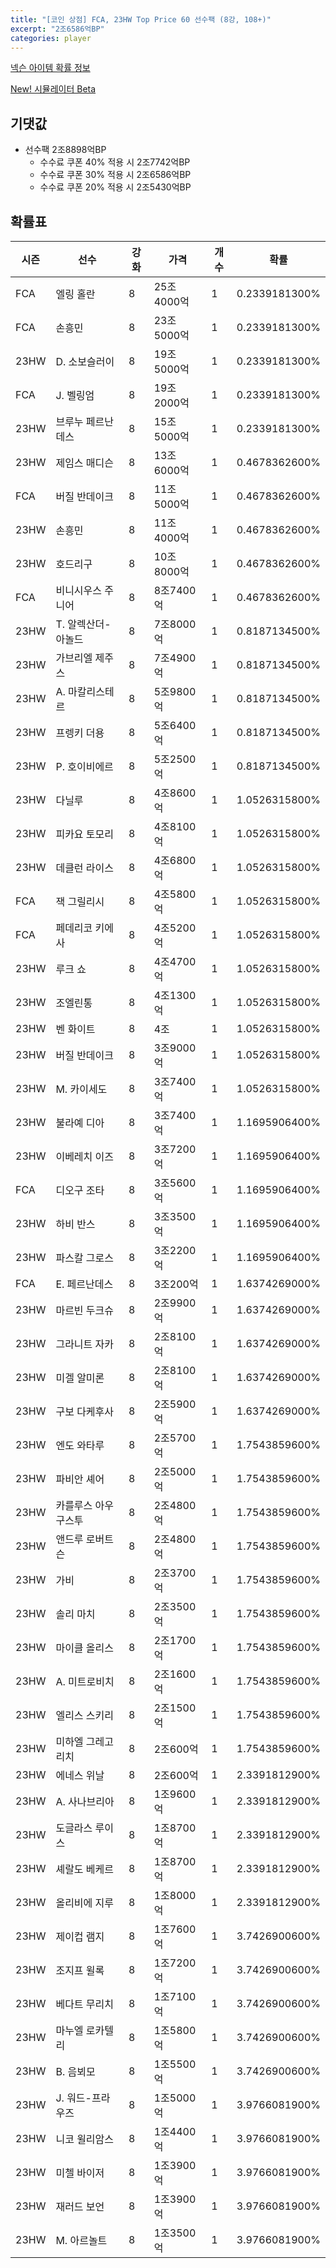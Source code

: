 ```yaml
---
title: "[코인 상점] FCA, 23HW Top Price 60 선수팩 (8강, 108+)"
excerpt: "2조6586억BP"
categories: player
---
```

[넥슨 아이템 확률 정보](http://iteminfo.nexon.com/probability/fco?sn=7611)

[New! 시뮬레이터 Beta](/simulator/7611)
## 기댓값
- 선수팩 2조8898억BP
  - 수수료 쿠폰 40% 적용 시 2조7742억BP
  - 수수료 쿠폰 30% 적용 시 2조6586억BP
  - 수수료 쿠폰 20% 적용 시 2조5430억BP


## 확률표

|시즌|선수|강화|가격|개수|확률|
|---|---|---|---|---|---|
|FCA|엘링 홀란|8|25조4000억|1|0.2339181300%|
|FCA|손흥민|8|23조5000억|1|0.2339181300%|
|23HW|D. 소보슬러이|8|19조5000억|1|0.2339181300%|
|FCA|J. 벨링엄|8|19조2000억|1|0.2339181300%|
|23HW|브루누 페르난데스|8|15조5000억|1|0.2339181300%|
|23HW|제임스 매디슨|8|13조6000억|1|0.4678362600%|
|FCA|버질 반데이크|8|11조5000억|1|0.4678362600%|
|23HW|손흥민|8|11조4000억|1|0.4678362600%|
|23HW|호드리구|8|10조8000억|1|0.4678362600%|
|FCA|비니시우스 주니어|8|8조7400억|1|0.4678362600%|
|23HW|T. 알렉산더-아놀드|8|7조8000억|1|0.8187134500%|
|23HW|가브리엘 제주스|8|7조4900억|1|0.8187134500%|
|23HW|A. 마칼리스테르|8|5조9800억|1|0.8187134500%|
|23HW|프렝키 더용|8|5조6400억|1|0.8187134500%|
|23HW|P. 호이비에르|8|5조2500억|1|0.8187134500%|
|23HW|다닐루|8|4조8600억|1|1.0526315800%|
|23HW|피카요 토모리|8|4조8100억|1|1.0526315800%|
|23HW|데클런 라이스|8|4조6800억|1|1.0526315800%|
|FCA|잭 그릴리시|8|4조5800억|1|1.0526315800%|
|FCA|페데리코 키에사|8|4조5200억|1|1.0526315800%|
|23HW|루크 쇼|8|4조4700억|1|1.0526315800%|
|23HW|조엘린통|8|4조1300억|1|1.0526315800%|
|23HW|벤 화이트|8|4조|1|1.0526315800%|
|23HW|버질 반데이크|8|3조9000억|1|1.0526315800%|
|23HW|M. 카이세도|8|3조7400억|1|1.0526315800%|
|23HW|불라예 디아|8|3조7400억|1|1.1695906400%|
|23HW|이베레치 이즈|8|3조7200억|1|1.1695906400%|
|FCA|디오구 조타|8|3조5600억|1|1.1695906400%|
|23HW|하비 반스|8|3조3500억|1|1.1695906400%|
|23HW|파스칼 그로스|8|3조2200억|1|1.1695906400%|
|FCA|E. 페르난데스|8|3조200억|1|1.6374269000%|
|23HW|마르빈 두크슈|8|2조9900억|1|1.6374269000%|
|23HW|그라니트 자카|8|2조8100억|1|1.6374269000%|
|23HW|미겔 알미론|8|2조8100억|1|1.6374269000%|
|23HW|구보 다케후사|8|2조5900억|1|1.6374269000%|
|23HW|엔도 와타루|8|2조5700억|1|1.7543859600%|
|23HW|파비안 셰어|8|2조5000억|1|1.7543859600%|
|23HW|카를루스 아우구스투|8|2조4800억|1|1.7543859600%|
|23HW|앤드루 로버트슨|8|2조4800억|1|1.7543859600%|
|23HW|가비|8|2조3700억|1|1.7543859600%|
|23HW|솔리 마치|8|2조3500억|1|1.7543859600%|
|23HW|마이클 올리스|8|2조1700억|1|1.7543859600%|
|23HW|A. 미트로비치|8|2조1600억|1|1.7543859600%|
|23HW|엘리스 스키리|8|2조1500억|1|1.7543859600%|
|23HW|미하엘 그레고리치|8|2조600억|1|1.7543859600%|
|23HW|에네스 위날|8|2조600억|1|2.3391812900%|
|23HW|A. 사나브리아|8|1조9600억|1|2.3391812900%|
|23HW|도글라스 루이스|8|1조8700억|1|2.3391812900%|
|23HW|셰랄도 베케르|8|1조8700억|1|2.3391812900%|
|23HW|올리비에 지루|8|1조8000억|1|2.3391812900%|
|23HW|제이컵 램지|8|1조7600억|1|3.7426900600%|
|23HW|조지프 윌록|8|1조7200억|1|3.7426900600%|
|23HW|베다트 무리치|8|1조7100억|1|3.7426900600%|
|23HW|마누엘 로카텔리|8|1조5800억|1|3.7426900600%|
|23HW|B. 음뵈모|8|1조5500억|1|3.7426900600%|
|23HW|J. 워드-프라우즈|8|1조5000억|1|3.9766081900%|
|23HW|니코 윌리암스|8|1조4400억|1|3.9766081900%|
|23HW|미첼 바이저|8|1조3900억|1|3.9766081900%|
|23HW|재러드 보언|8|1조3900억|1|3.9766081900%|
|23HW|M. 아르놀트|8|1조3500억|1|3.9766081900%|
